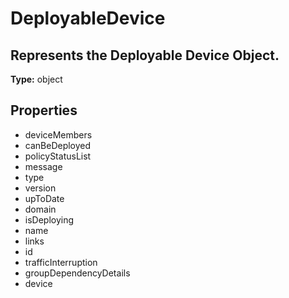 # DeployableDevice

## Represents the Deployable Device Object.

**Type:** object

## Properties
* deviceMembers
* canBeDeployed
* policyStatusList
* message
* type
* version
* upToDate
* domain
* isDeploying
* name
* links
* id
* trafficInterruption
* groupDependencyDetails
* device
